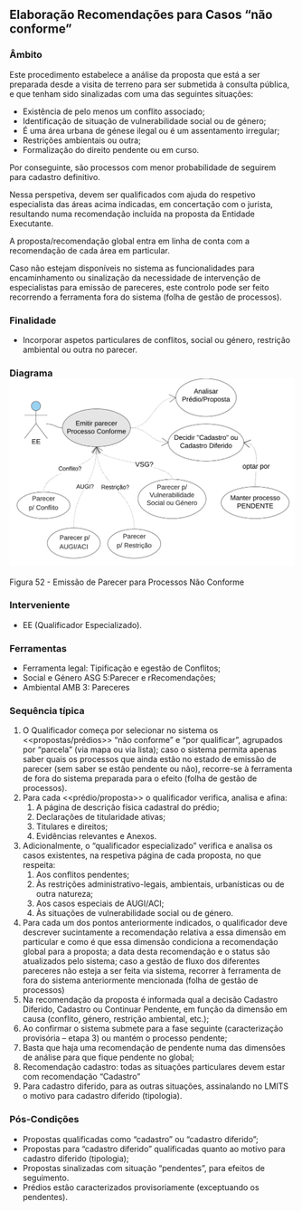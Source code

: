## Elaboração Recomendações para Casos “não conforme”

### Âmbito

Este procedimento estabelece a análise da proposta que está a ser preparada desde a visita de terreno para ser submetida à consulta pública, e que tenham sido sinalizadas com uma das seguintes situações:

* Existência de pelo menos um conflito associado;
* Identificação de situação de vulnerabilidade social ou de género;
* É uma área urbana de génese ilegal ou é um assentamento irregular;
* Restrições ambientais ou outra;
* Formalização do direito pendente ou em curso.

Por conseguinte, são processos com menor probabilidade de seguirem para cadastro definitivo.

Nessa perspetiva, devem ser qualificados com ajuda do respetivo especialista das áreas acima indicadas, em concertação com o jurista, resultando numa recomendação incluída na proposta da Entidade Executante.

A proposta/recomendação global entra em linha de conta com a recomendação de cada área em particular.

Caso não estejam disponíveis no sistema as funcionalidades para encaminhamento ou sinalização da necessidade de intervenção de especialistas para emissão de pareceres, este controlo pode ser feito recorrendo a ferramenta fora do sistema \(folha de gestão de processos\).

### Finalidade

* Incorporar aspetos particulares de conflitos, social ou género, restrição ambiental ou outra no parecer.

### Diagrama![](/assets/52.png)

Figura 52 - Emissão de Parecer para Processos Não Conforme

### Interveniente

* EE \(Qualificador Especializado\).

### Ferramentas

* Ferramenta legal: Tipificação e egestão de Conflitos;
* Social e Género ASG 5:Parecer e rRecomendações;
* Ambiental AMB 3: Pareceres

### Sequência típica

1. O Qualificador começa por selecionar no sistema os &lt;&lt;propostas/prédios&gt;&gt; “não conforme” e “por qualificar”, agrupados por “parcela” \(via mapa ou via lista\); caso o sistema permita apenas saber quais os processos que ainda estão no estado de emissão de parecer \(sem saber se estão pendente ou não\), recorre-se à ferramenta de fora do sistema preparada para o efeito \(folha de gestão de processos\).
2. Para cada &lt;&lt;prédio/proposta&gt;&gt; o qualificador verifica, analisa e afina:
   1. A página de descrição física cadastral do prédio;
   2. Declarações de titularidade ativas;
   3. Titulares e direitos;
   4. Evidências relevantes e Anexos.
3. Adicionalmente, o “qualificador especializado” verifica e analisa os casos existentes, na respetiva página de cada proposta, no que respeita:
   1. Aos conflitos pendentes;
   2. Às restrições administrativo-legais, ambientais, urbanísticas ou de outra natureza;
   3. Aos casos especiais de AUGI/ACI;
   4. Às situações de vulnerabilidade social ou de género.
4. Para cada um dos pontos anteriormente indicados, o qualificador deve descrever sucintamente a recomendação relativa a essa dimensão em particular e como é que essa dimensão condiciona a recomendação global para a proposta; a data desta recomendação e o status são atualizados pelo sistema; caso a gestão de fluxo dos diferentes pareceres não esteja a ser feita via sistema, recorrer à ferramenta de fora do sistema anteriormente mencionada \(folha de gestão de processos\)
5. Na recomendação da proposta é informada qual a decisão Cadastro Diferido, Cadastro ou Continuar Pendente, em função da dimensão em causa \(conflito, género, restrição ambiental, etc.\);
6. Ao confirmar o sistema submete para a fase seguinte \(caracterização provisória – etapa 3\) ou mantém o processo pendente;
7. Basta que haja uma recomendação de pendente numa das dimensões de análise para que fique pendente no global;
8. Recomendação cadastro: todas as situações particulares devem estar com recomendação “Cadastro”
9. Para cadastro diferido, para as outras situações, assinalando no LMITS o motivo para cadastro diferido \(tipologia\).

### Pós-Condições

* Propostas qualificadas como “cadastro” ou “cadastro diferido”;
* Propostas para “cadastro diferido” qualificadas quanto ao motivo para cadastro diferido \(tipologia\);
* Propostas sinalizadas com situação “pendentes”, para efeitos de seguimento.
* Prédios estão caracterizados provisoriamente \(exceptuando os pendentes\).



